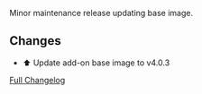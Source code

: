 Minor maintenance release updating base image.

## Changes

- ⬆ Update add-on base image to v4.0.3

[Full Changelog][changelog]

[changelog]: https://github.com/hassio-addons/addon-chrony/compare/v1.0.0...v1.0.1